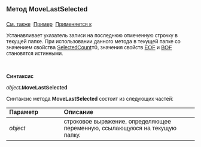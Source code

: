 ﻿<html>
<head>
<title>Текущий вид просмотра\MoveLastSelected</title>
</head>

<body>

<p><strong><font size="4" face="Arial">Метод MoveLastSelected<br>
<br>
</font></strong><font face="Arial"><a href="../Frmpttel.html">См. также</a>&nbsp;
<u>Пример</u>&nbsp; <a href="../Frmpttel.html">Применяется к</a></font></p>

<p><font face="Arial">Устанавливает указатель записи на последнюю 
отмеченную строчку в текущей папке. При использовании данного метода в текущей 
папке со значением свойства <a href="SelectedCount.html">SelectedCount</a>=0, 
значения свойств <a href="EOF.html">EOF</a> и <a href="BOF.html">BOF</a>
становятся истинными.</font></p>

<p class="label">&nbsp;</p>

<p class="label"><font face="Arial"><b>Синтаксис</b></font></p>

<p><font face="Arial"><em>object</em><strong>.MoveLastSelected</strong></font></p>

<p><font face="Arial">Синтаксис метода <strong>MoveLastSelected</strong>
состоит из следующих частей:</font></p>

<table border="1" cellPadding="5" cols="2" frame="below" rules="rows">
<TBODY>
  <tr vAlign="top">
    <td class="label" width="29%"><font face="Arial"><b>Параметр</b></font></td>
    <td class="label" width="71%"><font face="Arial"><strong>Описание</strong></font></td>
  </tr>
  <tr>
    <td width="29%"><font face="Arial"><em>object</em></font></td>
    <td width="71%"><font face="Arial">строковое выражение, 
	определяющее переменную, ссылающуюся на текущую папку.</font></td>
  </tr>
</TBODY>
</table>

<p class="label">&nbsp;</p>
</body>
</html>

